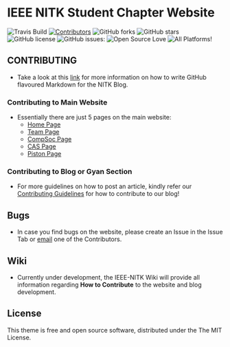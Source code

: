 # IEEE NITK Student Chapter Website

![Travis Build](https://img.shields.io/travis/IEEE-NITK/ieee-nitk.github.io.svg)
[![Contributors](https://img.shields.io/github/contributors/IEEE-NITK/ieee-nitk.github.io.svg)](https://github.com/IEEE-NITK/ieee-nitk.github.io.svg/graphs/contributors)
![GitHub forks](https://img.shields.io/github/forks/IEEE-NITK/ieee-nitk.github.io.svg)
![GitHub stars](https://img.shields.io/github/stars/IEEE-NITK/ieee-nitk.github.io.svg)
![GitHub license](https://img.shields.io/badge/license-MIT-blue.svg)
![GitHub issues:](https://img.shields.io/github/issues/IEEE-NITK/ieee-nitk.github.io.svg)
![Open Source Love](https://badges.frapsoft.com/os/v1/open-source.png?v=103)
![All Platforms!](https://img.shields.io/badge/Windows,%20OS/X,%20Linux-%20%20-brightgreen.svg)

## CONTRIBUTING
* Take a look at this [link](https://guides.github.com/features/mastering-markdown/) for more information on how to write GitHub flavoured Markdown for the NITK Blog.

### Contributing to Main Website
* Essentially there are just 5 pages on the main website:
	* [Home Page](index.html)
	* [Team Page](team.html)
	* [CompSoc Page](compsoc.html)
	* [CAS Page](cas.html)
	* [Piston Page](piston.html)

### Contributing to Blog or Gyan Section
* For more guidelines on how to post an article, kindly refer our [Contributing Guidelines](CONTRIBUTING.md) for how to contribute to our blog!

## Bugs
* In case you find bugs on the website, please create an Issue in the Issue Tab or [email](mailto:sbs.191197@gmail.com) one of the Contributors.

## Wiki
* Currently under development, the IEEE-NITK Wiki will provide all information regarding **How to Contribute** to the website and blog development. 

## License
This theme is free and open source software, distributed under the The MIT License. 
